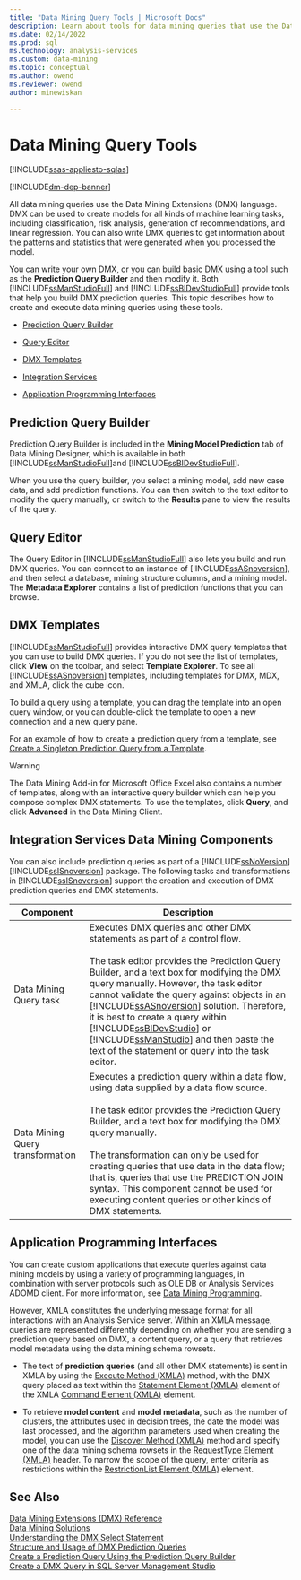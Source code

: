 ```yaml
---
title: "Data Mining Query Tools | Microsoft Docs"
description: Learn about tools for data mining queries that use the Data Mining Extensions language, such as the Prediction Query Builder and Query Editor.
ms.date: 02/14/2022
ms.prod: sql
ms.technology: analysis-services
ms.custom: data-mining
ms.topic: conceptual
ms.author: owend
ms.reviewer: owend
author: minewiskan

---
```

# Data Mining Query Tools
[!INCLUDE[ssas-appliesto-sqlas](../includes/ssas-appliesto-sqlas.md)]

[!INCLUDE[dm-dep-banner](../includes/dm-dep-banner.md)]

  All data mining queries use the Data Mining Extensions (DMX) language. DMX can be used to create models for all kinds of machine learning tasks, including classification, risk analysis, generation of recommendations, and linear regression. You can also write DMX queries to get information about the patterns and statistics that were generated when you processed the model.  
  
 You can write your own DMX, or you can build basic DMX using a tool such as the **Prediction Query Builder** and then modify it. Both [!INCLUDE[ssManStudioFull](../includes/ssmanstudiofull-md.md)] and [!INCLUDE[ssBIDevStudioFull](../includes/ssbidevstudiofull-md.md)] provide tools that help you build DMX prediction queries. This topic describes how to create and execute data mining queries using these tools.  
  
-   [Prediction Query Builder](#bkmk_Builder)  
  
-   [Query Editor](#bkmk_QueryEditor)  
  
-   [DMX Templates](#bkmk_Templates)  
  
-   [Integration Services](#bkmk_SSIS)  
  
-   [Application Programming Interfaces](#bkmk_API)  
  
##  <a name="bkmk_Builder"></a> Prediction Query Builder  
 Prediction Query Builder is included in the **Mining Model Prediction** tab of Data Mining Designer, which is available in both [!INCLUDE[ssManStudioFull](../includes/ssmanstudiofull-md.md)]and [!INCLUDE[ssBIDevStudioFull](../includes/ssbidevstudiofull-md.md)].  
  
 When you use the query builder, you select a mining model, add new case data, and add prediction functions. You can then switch to the text editor to modify the query manually, or switch to the **Results** pane to view the results of the query.  
  
##  <a name="bkmk_QueryEditor"></a> Query Editor  
 The Query Editor in [!INCLUDE[ssManStudioFull](../includes/ssmanstudiofull-md.md)] also lets you build and run DMX queries. You can connect to an instance of [!INCLUDE[ssASnoversion](../includes/ssasnoversion-md.md)], and then select a database, mining structure columns, and a mining model. The **Metadata Explorer** contains a list of prediction functions that you can browse.  
  
##  <a name="bkmk_Templates"></a> DMX Templates  
 [!INCLUDE[ssManStudioFull](../includes/ssmanstudiofull-md.md)] provides interactive DMX query templates that you can use to build DMX queries. If you do not see the list of templates, click **View** on the toolbar, and select **Template Explorer**. To see all [!INCLUDE[ssASnoversion](../includes/ssasnoversion-md.md)] templates, including templates for DMX, MDX, and XMLA, click the cube icon.  
  
 To build a query using a template, you can drag the template into an open query window, or you can double-click the template to open a new connection and a new query pane.  
  
 For an example of how to create a prediction query from a template, see [Create a Singleton Prediction Query from a Template](../../analysis-services/data-mining/create-a-singleton-prediction-query-from-a-template.md).  
  
> [!WARNING]  
>  The Data Mining Add-in for Microsoft Office Excel also contains a number of templates, along with an interactive query builder which can help you compose complex DMX statements. To use the templates, click **Query**, and click **Advanced** in the Data Mining Client.  
  
##  <a name="bkmk_SSIS"></a> Integration Services Data Mining Components  
 You can also include prediction queries as part of a [!INCLUDE[ssNoVersion](../includes/ssnoversion-md.md)] [!INCLUDE[ssISnoversion](../includes/ssisnoversion-md.md)] package. The following tasks and transformations in [!INCLUDE[ssISnoversion](../includes/ssisnoversion-md.md)] support the creation and execution of DMX prediction queries and DMX statements.  
  
|Component|Description|  
|---------------|-----------------|  
|Data Mining Query task|Executes DMX queries and other DMX statements as part of a control flow.<br /><br /> The task editor provides the Prediction Query Builder, and a text box for modifying the DMX query manually. However, the task editor cannot validate the query against objects in an [!INCLUDE[ssASnoversion](../includes/ssasnoversion-md.md)] solution. Therefore, it is best to create a query within [!INCLUDE[ssBIDevStudio](../includes/ssbidevstudio-md.md)] or [!INCLUDE[ssManStudio](../includes/ssmanstudio-md.md)] and then paste the text of the statement or query into the task editor.|  
|Data Mining Query transformation|Executes a prediction query within a data flow, using data supplied by a data flow source.<br /><br /> The task editor provides the Prediction Query Builder, and a text box for modifying the DMX query manually.<br /><br /> The transformation can only be used for creating queries that use data in the data flow; that is, queries that use the PREDICTION JOIN syntax. This component cannot be used for executing content queries or other kinds of DMX statements.|  
  
##  <a name="bkmk_API"></a> Application Programming Interfaces  
 You can create custom applications that execute queries against data mining models by using a variety of programming languages, in combination with server protocols such as OLE DB or Analysis Services ADOMD client. For more information, see [Data Mining Programming](../../analysis-services/data-mining/data-mining-programming.md).  
  
 However, XMLA constitutes the underlying message format for all interactions with an Analysis Service server. Within an XMLA message, queries are represented differently depending on whether you are sending a prediction query based on DMX, a content query, or a query that retrieves model metadata using the data mining schema rowsets.  
  
-   The text of **prediction queries** (and all other DMX statements) is sent in XMLA by using the [Execute Method &#40;XMLA&#41;](../xmla/xml-elements-methods-execute.md) method, with the DMX query placed as text within the [Statement Element &#40;XMLA&#41;](../xmla/xml-elements-commands/statement-element-xmla.md) element of the XMLA [Command Element &#40;XMLA&#41;](../xmla/xml-elements-properties/command-element-xmla.md) element.  
  
-   To retrieve **model content** and **model metadata**, such as the number of clusters, the attributes used in decision trees, the date the model was last processed, and the algorithm parameters used when creating the model, you can use the [Discover Method &#40;XMLA&#41;](../xmla/xml-elements-methods-discover.md) method and specify one of the data mining schema rowsets in the [RequestType Element &#40;XMLA&#41;](../xmla/xml-elements-properties/requesttype-element-xmla.md) header. To narrow the scope of the query, enter criteria as restrictions within the [RestrictionList Element &#40;XMLA&#41;](../xmla/xml-elements-properties/restrictionlist-element-xmla.md) element.  
  
## See Also  
 [Data Mining Extensions &#40;DMX&#41; Reference](/sql/dmx/data-mining-extensions-dmx-reference)   
 [Data Mining Solutions](../../analysis-services/data-mining/data-mining-solutions.md)   
 [Understanding the DMX Select Statement](/sql/dmx/understanding-the-dmx-select-statement)   
 [Structure and Usage of DMX Prediction Queries](/sql/dmx/structure-and-usage-of-dmx-prediction-queries)   
 [Create a Prediction Query Using the Prediction Query Builder](../../analysis-services/data-mining/create-a-prediction-query-using-the-prediction-query-builder.md)   
 [Create a DMX Query in SQL Server Management Studio](../../analysis-services/data-mining/create-a-dmx-query-in-sql-server-management-studio.md)  
  
